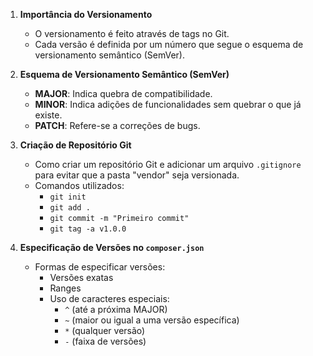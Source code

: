 1. **Importância do Versionamento**
   - O versionamento é feito através de tags no Git.
   - Cada versão é definida por um número que segue o esquema de versionamento semântico (SemVer).

2. **Esquema de Versionamento Semântico (SemVer)**
   - **MAJOR**: Indica quebra de compatibilidade.
   - **MINOR**: Indica adições de funcionalidades sem quebrar o que já existe.
   - **PATCH**: Refere-se a correções de bugs.

3. **Criação de Repositório Git**
   - Como criar um repositório Git e adicionar um arquivo `.gitignore` para evitar que a pasta "vendor" seja versionada.
   - Comandos utilizados:
     - `git init`
     - `git add .`
     - `git commit -m "Primeiro commit"`
     - `git tag -a v1.0.0`

4. **Especificação de Versões no `composer.json`**
   - Formas de especificar versões:
     - Versões exatas
     - Ranges
     - Uso de caracteres especiais:
       - `^` (até a próxima MAJOR)
       - `~` (maior ou igual a uma versão específica)
       - `*` (qualquer versão)
       - `-` (faixa de versões)